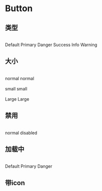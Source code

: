 # Button

## 类型
<br/>
<w-button>Default</w-button>
<w-button type="primary">Primary</w-button>
<w-button type="danger">Danger</w-button>
<w-button type="success">Success</w-button>
<w-button type="info">Info</w-button>
<w-button type="warning">Warning</w-button>

## 大小
<br/>
<w-button>normal</w-button>
<w-button type="primary">normal</w-button>
<br/>
<br/>
<w-button size="sm">small</w-button>
<w-button size="sm" type="primary">small</w-button>
<br/>
<br/>
<w-button size="lg">Large</w-button>
<w-button type="primary" size="lg">Large</w-button>

## 禁用
<br/>
<w-button type="primary">normal</w-button>
<w-button type="primary" disabled>disabled</w-button>

## 加载中 
<br/>
<ButtonDemo-ButtonLoadingDemo/>
<w-button loading>Default</w-button>
<w-button loading type="primary">Primary</w-button>
<w-button loading type="danger">Danger</w-button>

## 带icon
<br/>
<ButtonDemo-ButtonIconDemo/>
